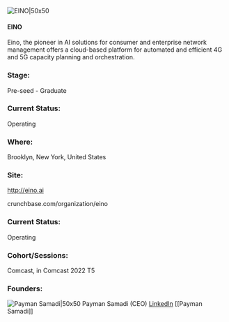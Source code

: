 

![EINO|50x50](https://res.cloudinary.com/crunchbase-production/image/upload/rm16egspkamacuekykkr)

#### EINO
Eino, the pioneer in AI solutions for consumer and enterprise network management offers a cloud-based platform for automated and efficient 4G and 5G capacity planning and orchestration.

### Stage: 
Pre-seed - Graduate 

### Current Status: 
Operating

### Where:
Brooklyn, New York, United States

### Site:
http://eino.ai



crunchbase.com/organization/eino

### Current Status: 
Operating

### Cohort/Sessions: 
Comcast, in Comcast 2022 T5

### Founders: 

![Payman Samadi|50x50](https://www.f6s.com/content-resource/profiles/2407781_th2.jpg) Payman Samadi (CEO) [LinkedIn](https://linkedin.com/in/payman-samadi) [[Payman Samadi]]


